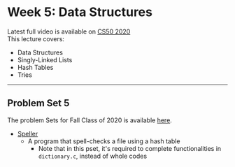 # Week 5: Data Structures

Latest full video is available on [CS50 2020](https://cs50.harvard.edu/x/2020/weeks/5/)  
This lecture covers:  

- Data Structures
- Singly-Linked Lists
- Hash Tables
- Tries

***

## Problem Set 5

The problem Sets for Fall Class of 2020 is available [here](https://cs50.harvard.edu/x/2020/psets/5/).  

- [Speller](https://cs50.harvard.edu/x/2020/psets/5/speller/)
  - A program that spell-checks a file using a hash table
    - Note that in this pset, it's required to complete functionalities in `dictionary.c`, instead of whole codes
